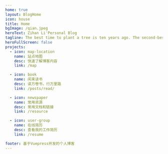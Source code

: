 ```yaml
---
home: true
layout: BlogHome
icon: house
title: Home
bgImage: /qian.jpeg
heroText: Zihan Li'Personal Blog
tagline: The best time to plant a tree is ten years ago. The second-best time is now.
heroFullScreen: false
projects:
  - icon: map-location
    name: 站点地图
    desc: 快速了解博客内容
    link: /map

  - icon: book
    name: 闲来读书
    desc: 读万卷书，行万里路
    link: /posts/read/

  - icon: newspaper
    name: 常用资源
    desc: 常用文档和链接
    link: /resource

  - icon: user-group
    name: 在线简历
    desc: 查看我的工作简历
    link: /resume

footer: 基于Vuepress开发的个人博客
---
```



